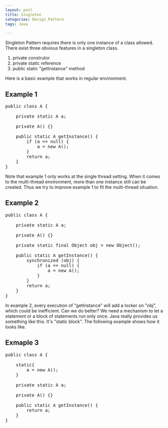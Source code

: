 ```yaml
---
layout: post
title: Singleton
categories: Design_Pattern
tags: Java

---
```

<!-- import js for mathjax -->
<script src="http://cdn.mathjax.org/mathjax/latest/MathJax.js?config=default"></script>
<script type="text/x-mathjax-config">
MathJax.Hub.Config({
tex2jax: {inlineMath: [['$','$'], ['\\(','\\)']]}
});
</script>

Singleton Pattern requires there is only one instance of a class allowed. There exist three obvious features in a singleton class.

1. private construtor
2. private static reference
3. public static "getInstance" method

Here is a basic example that works in regular environment.

## Example 1
<pre>
public class A {

    private static A a;

    private A() {}

    public static A getInstance() {
        if (a == null) {
            a = new A();
        }
        return a;
    }
}
</pre>


Note that example 1 only works at the single thread setting. When it comes to the multi-thread environment, more than one instance still can be created. Thus we try to improve example 1 to fit the multi-thread situation.

## Example 2
<pre>
public class A {

    private static A a;

    private A() {}

    private static final Object obj = new Object();

    public static A getInstance() {
        synchronized (obj) {
            if (a == null) {
                a = new A();
            }
        }
        return a;
    }
}
</pre>


In example 2, every execution of "getInstance" will add a locker on "obj", which could be inefficient. Can we do better? We need a mechanism to let a statement or a block of statements run only once. Java really provides us something like this. It's "static block". The following example shows how it looks like.


## Exmaple 3
<pre>
public class A {

    static{
        a = new A();
    }

    private static A a;

    private A() {}

    public static A getInstance() {
        return a;
    }
}
</pre>
